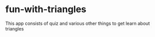 # fun-with-triangles
This app consists of quiz and various other things to get learn about triangles
